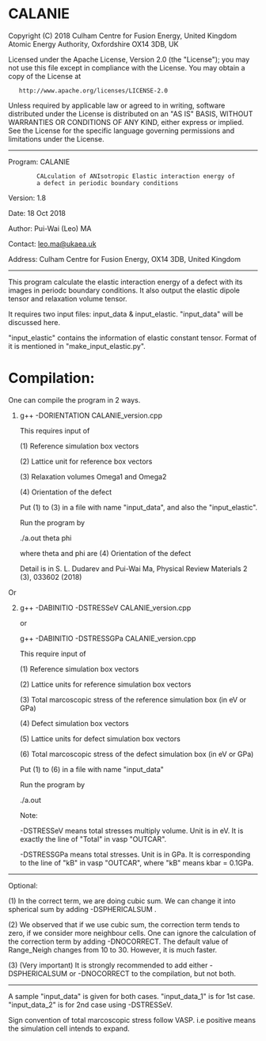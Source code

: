 # CALANIE

   Copyright (C) 2018 Culham Centre for Fusion Energy,
   United Kingdom Atomic Energy Authority, Oxfordshire OX14 3DB, UK

   Licensed under the Apache License, Version 2.0 (the "License");
   you may not use this file except in compliance with the License.
   You may obtain a copy of the License at

       http://www.apache.org/licenses/LICENSE-2.0

   Unless required by applicable law or agreed to in writing, software
   distributed under the License is distributed on an "AS IS" BASIS,
   WITHOUT WARRANTIES OR CONDITIONS OF ANY KIND, either express or implied.
   See the License for the specific language governing permissions and
   limitations under the License.

*******************************************************************************
   Program: CALANIE
   
            CALculation of ANIsotropic Elastic interaction energy of
            a defect in periodic boundary conditions
   
   Version: 1.8
   
   Date:    18 Oct 2018
   
   Author:  Pui-Wai (Leo) MA
   
   Contact: leo.ma@ukaea.uk
   
   Address: Culham Centre for Fusion Energy, OX14 3DB, United Kingdom

********************************************************************************
 
  This program calculate the elastic interaction energy of a defect with its
  images in periodc boundary conditions. It also output the elastic dipole 
  tensor and relaxation volume tensor.
  
  It requires two input files: input_data & input_elastic.
  "input_data" will be discussed here.

  "input_elastic" contains the information of elastic constant tensor.
  Format of it is mentioned in "make_input_elastic.py".

# Compilation:

  One can compile the program in 2 ways.

  1) g++ -DORIENTATION CALANIE_version.cpp

     This requires input of 
     
     (1) Reference simulation box vectors
     
     (2) Lattice unit for reference box vectors
     
     (3) Relaxation volumes Omega1 and Omega2
     
     (4) Orientation of the defect

     Put (1) to (3) in a file with name "input_data", and also the 
     "input_elastic". 

     Run the program by
     
     ./a.out theta phi
     
     where theta and phi are (4) Orientation of the defect

     Detail is in S. L. Dudarev and Pui-Wai Ma, 
     Physical Review Materials 2 (3), 033602 (2018)

  Or

  2) g++ -DABINITIO -DSTRESSeV CALANIE_version.cpp
     
     or
     
     g++ -DABINITIO -DSTRESSGPa CALANIE_version.cpp

     This require input of
     
     (1) Reference simulation box vectors
     
     (2) Lattice units for reference simulation box vectors
     
     (3) Total marcoscopic stress of the reference simulation box (in eV or GPa) 
     
     (4) Defect simulation box vectors
     
     (5) Lattice units for defect simulation box vectors
     
     (6) Total marcoscopic stress of the defect simulation box (in eV or GPa)

     Put (1) to (6) in a file with name "input_data"

     Run the program by
     
     ./a.out

     Note:
     
     -DSTRESSeV means total stresses multiply volume. Unit is in eV. It is 
     exactly the line of "Total" in vasp "OUTCAR". 

     -DSTRESSGPa means total stresses. Unit is in GPa. It is corresponding to 
     the line of "kB" in vasp "OUTCAR", where "kB" means kbar = 0.1GPa.

*******************************************************************************
 Optional:

(1) In the correct term, we are doing cubic sum. We can change it into
        spherical sum by adding -DSPHERICALSUM . 

(2) We observed that if we use cubic sum, the correction term tends to
        zero, if we consider more neighbour cells. One can ignore the 
        calculation of the correction term by adding -DNOCORRECT. The default 
        value of Range_Neigh changes from 10 to 30. However, it is much faster.  

(3) (Very important) It is strongly recommended to add either 
        -DSPHERICALSUM or -DNOCORRECT to the compilation, but not both.

*******************************************************************************

  A sample "input_data" is given for both cases. "input_data_1" is for 1st 
  case. "input_data_2" is for 2nd case using -DSTRESSeV. 

  Sign convention of total marcoscopic stress follow VASP. 
  i.e positive means the simulation cell intends to expand.

